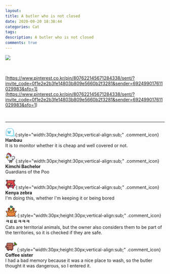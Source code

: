 ```yaml
---
layout: 
title: A butler who is not closed
date: 2020-09-20 18:38:44
categories: Cat
tags: 
description: A butler who is not closed
comments: true
---
```


![](https://blog.kakaocdn.net/dn/BbDLq/btqI9pbf8GU/ZnMeNKM4Sw9Apb8c8Kqdo0/img.jpg)

​

[https://www.pinterest.co.kr/pin/807622145671284338/sent/?invite_code=0f1e2e2b3fe14803b809e5660b2f3281&sender=692499017611029983&sfo=1](<https://www.pinterest.co.kr/pin/807622145671284338/sent/?invite_code=0f1e2e2b3fe14803b809e5660b2f3281&sender=692499017611029983&sfo=1>)

​

* * *

![comment](/assets/character/ghost.png){:style="width:30px;height:30px;vertical-align:sub;" .comment_icon} **Hanbau**  
It is to monitor whether it is cheap and well covered or not.   
  
![comment](/assets/character/chicken.png){:style="width:30px;height:30px;vertical-align:sub;" .comment_icon} **Kimchi Bachelor**  
Guardians of the Poo   
  
![comment](/assets/character/pig.png){:style="width:30px;height:30px;vertical-align:sub;" .comment_icon} **Kenya zebra**  
I'm doing this, whether I'm keeping it or being bored   
  
![comment](/assets/character/bird.png){:style="width:30px;height:30px;vertical-align:sub;" .comment_icon} **ㅋㅌㅌㅋㅋㅋ**  
Cats are territorial animals, but the owner also considers them to be part of the territories, so it is checked if they are safe.   
  
![comment](/assets/character/trunk.png){:style="width:30px;height:30px;vertical-align:sub;" .comment_icon} **Coffee sister**  
I had a bad memory because it was a nice place to wash, so the butler thought it was dangerous, so I entered it.   
  

